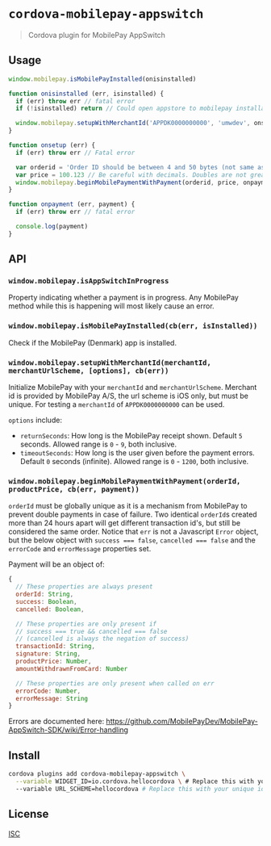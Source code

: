 # `cordova-mobilepay-appswitch`

> Cordova plugin for MobilePay AppSwitch

## Usage

```js
window.mobilepay.isMobilePayInstalled(onisinstalled)

function onisinstalled (err, isinstalled) {
  if (err) throw err // fatal error
  if (!isinstalled) return // Could open appstore to mobilepay installation

  window.mobilepay.setupWithMerchantId('APPDK0000000000', 'umwdev', onsetup)
}

function onsetup (err) {
  if (err) throw err // Fatal error

  var orderid = 'Order ID should be between 4 and 50 bytes (not same as string.length)'
  var price = 100.123 // Be careful with decimals. Doubles are not great for money
  window.mobilepay.beginMobilePaymentWithPayment(orderid, price, onpayment)
}

function onpayment (err, payment) {
  if (err) throw err // fatal error

  console.log(payment)
}
```

## API

### `window.mobilepay.isAppSwitchInProgress`

Property indicating whether a payment is in progress. Any MobilePay method while
this is happening will most likely cause an error.

### `window.mobilepay.isMobilePayInstalled(cb(err, isInstalled))`

Check if the MobilePay (Denmark) app is installed.

### `window.mobilepay.setupWithMerchantId(merchantId, merchantUrlScheme, [options], cb(err))`

Initialize MobilePay with your `merchantId` and `merchantUrlScheme`. Merchant id
is provided by MobilePay A/S, the url scheme is iOS only, but must be unique.
For testing a `merchantId` of `APPDK0000000000` can be used.

`options` include:

* `returnSeconds`: How long is the MobilePay receipt shown. Default `5` seconds.
  Allowed range is `0` - `9`, both inclusive.
* `timeoutSeconds`: How long is the user given before the payment errors.
  Default `0` seconds (infinite). Allowed range is `0` - `1200`, both inclusive.

### `window.mobilepay.beginMobilePaymentWithPayment(orderId, productPrice, cb(err, payment))`

`orderId` must be globally unique as it is a mechanism from MobilePay to prevent
double payments in case of failure. Two identical `orderId`s created more than
24 hours apart will get different transaction id's, but still be considered the
same order. Notice that `err` is not a Javascript `Error` object, but the below
object with `success === false`, `cancelled === false` and the `errorCode` and
`errorMessage` properties set.

Payment will be an object of:

```js
{
  // These properties are always present
  orderId: String,
  success: Boolean,
  cancelled: Boolean,

  // These properties are only present if
  // success === true && cancelled === false
  // (cancelled is always the negation of success)
  transactionId: String,
  signature: String,
  productPrice: Number,
  amountWithdrawnFromCard: Number

  // These properties are only present when called on err
  errorCode: Number,
  errorMessage: String
}
```

Errors are documented here: https://github.com/MobilePayDev/MobilePay-AppSwitch-SDK/wiki/Error-handling

## Install

```sh
cordova plugins add cordova-mobilepay-appswitch \
  --variable WIDGET_ID=io.cordova.hellocordova \ # Replace this with your id
  --variable URL_SCHEME=hellocordova # Replace this with your unique identifier (iOS only)
```

## License

[ISC](LICENSE)
